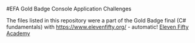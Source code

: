 #EFA Gold Badge Console Application Challenges

The files listed in this repository were a part of the Gold Badge final (C# fundamentals) with https://www.elevenfifty.org/ - automatic! [Eleven Fifty Academy](https://www.elevenfifty.org/)

